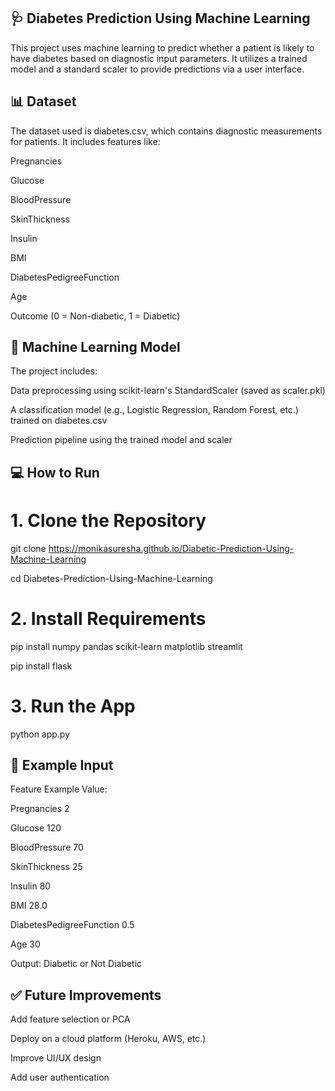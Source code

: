 ## 🩺 Diabetes Prediction Using Machine Learning

This project uses machine learning to predict whether a patient is likely to have diabetes based on diagnostic input parameters. It utilizes a trained model and a standard scaler to provide predictions via a user interface.

## 📊 Dataset

The dataset used is diabetes.csv, which contains diagnostic measurements for patients. It includes features like:

Pregnancies

Glucose

BloodPressure

SkinThickness

Insulin

BMI

DiabetesPedigreeFunction

Age

Outcome (0 = Non-diabetic, 1 = Diabetic)

## 🧠 Machine Learning Model

The project includes:

Data preprocessing using scikit-learn's StandardScaler (saved as scaler.pkl)

A classification model (e.g., Logistic Regression, Random Forest, etc.) trained on diabetes.csv

Prediction pipeline using the trained model and scaler

## 💻 How to Run
# 1. Clone the Repository
git clone  https://monikasuresha.github.io/Diabetic-Prediction-Using-Machine-Learning

cd Diabetes-Prediction-Using-Machine-Learning

# 2. Install Requirements

pip install numpy pandas scikit-learn matplotlib streamlit

pip install flask

# 3. Run the App
python app.py

## 🧪 Example Input
Feature	Example Value:

Pregnancies	2

Glucose	120

BloodPressure	70

SkinThickness	25

Insulin	80

BMI	28.0

DiabetesPedigreeFunction	0.5

Age	30

Output: Diabetic or Not Diabetic

## ✅ Future Improvements

Add feature selection or PCA

Deploy on a cloud platform (Heroku, AWS, etc.)

Improve UI/UX design

Add user authentication
